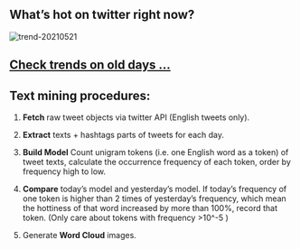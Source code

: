 ## What’s hot on twitter right now?

![trend-20210521][wordcloud]

[wordcloud]: https://raw.githubusercontent.com/xdqc/tweet-trend-everyday/master/word-cloud/trend-20210521.png?token=AF5V4P7ADR6KQBZ4CEDTNIK6AXRMU "trend-20210521"

## [Check trends on old days ...](https://github.com/xdqc/tweet-trend-everyday/tree/master/word-cloud)

## Text mining procedures:

1. **Fetch** raw tweet objects via twitter API (English tweets only).

2. **Extract** texts + hashtags parts of tweets for each day.

3. **Build Model** Count unigram tokens (i.e. one English word as a token) of tweet texts, calculate the occurrence frequency of each token, order by frequency high to low.

4. **Compare** today’s model and yesterday’s model. If today’s frequency of one token is higher than 2 times of yesterday’s frequency, which mean the hottiness of that word increased by more than 100%, record that token. (Only care about tokens with frequency >10^-5 )

5. Generate **Word Cloud** images.
